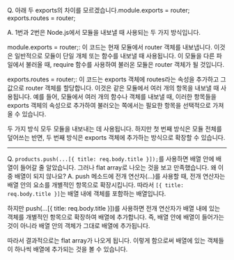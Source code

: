 Q. 아래 두 exports의 차이를 모르겠습니다.module.exports = router;
exports.routes = router;

A. 1번과 2번은 Node.js에서 모듈을 내보낼 때 사용되는 두 가지 방식입니다.

module.exports = router;: 이 코드는 현재 모듈에서 router 객체를 내보냅니다. 이것은 일반적으로 모듈이 단일 개체 또는 함수를 내보낼 때 사용됩니다. 이 모듈을 다른 파일에서 불러올 때, require 함수를 사용하여 불러온 모듈은 router 객체가 될 것입니다.

exports.routes = router;: 이 코드는 exports 객체에 routes라는 속성을 추가하고 그 값으로 router 객체를 할당합니다. 이것은 같은 모듈에서 여러 개의 항목을 내보낼 때 사용됩니다. 예를 들어, 모듈에서 여러 개의 함수나 객체를 내보낼 때, 이러한 항목들을 exports 객체의 속성으로 추가하여 불러오는 쪽에서는 필요한 항목을 선택적으로 가져올 수 있습니다.

두 가지 방식 모두 모듈을 내보내는 데 사용됩니다. 하지만 첫 번째 방식은 모듈 전체를 덮어쓰는 반면, 두 번째 방식은 exports 객체에 추가하는 방식으로 확장할 수 있습니다.

<hr>

Q. `products.push(...[{ title: req.body.title }]);`를 사용하면 배열 안에 배열이 들어갈 줄 알았습니다. 그러나 flat array로 나오는 것을 보고 만족했습니다. 왜 이중 배열이 되지 않나요?
A. push 메소드에 전개 연산자(...)를 사용할 때, 전개 연산자는 배열 안의 요소를 개별적인 항목으로 확장시킵니다. 따라서 `[{ title: req.body.title }]`는 배열 내에 객체를 포함하는 배열입니다.

하지만 push(...[{ title: req.body.title }])를 사용하면 전개 연산자가 배열 내에 있는 객체를 개별적인 항목으로 확장하여 배열에 추가합니다. 즉, 배열 안에 배열이 들어가는 것이 아니라 배열 안의 객체가 그대로 배열에 추가됩니다.

따라서 결과적으로는 flat array가 나오게 됩니다. 이렇게 함으로써 배열에 있는 객체들이 하나씩 배열에 추가되는 것을 볼 수 있습니다.
